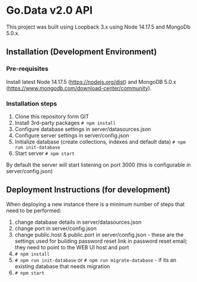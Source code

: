 # Go.Data v2.0 API

This project was built using Loopback 3.x using Node 14.17.5 and MongoDb 5.0.x.

## Installation (Development Environment)

### Pre-requisites
Install latest Node 14.17.5 (https://nodejs.org/dist) and MongoDB 5.0.x (https://www.mongodb.com/download-center/community).

### Installation steps

1. Clone this repository form GIT
2. Install 3rd-party packages `# npm install`
3. Configure database settings in server/datasources.json
4. Configure server settings in server/config.json
5. Initialize database (create collections, indexes and default data) `# npm run init-database`
6. Start server `# npm start`

By default the server will start listening on port 3000 (this is configurable in server/config.json)

## Deployment Instructions (for development)

When deploying a new instance there is a minimum number of steps that need to be performed:
1. change database details in server/datasources.json
2. change port in server/config.json
3. change public.host & public.port in server/config.json - these are the settings used for building password reset link in password reset email; they need to point to the WEB UI host and port
4. `# npm install`
5. `# npm run init-database` or `# npm run migrate-database` - if its an existing database that needs migration
6. `# npm start`
